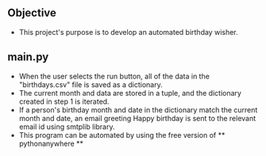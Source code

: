 ## Objective
- This project's purpose is to develop an automated birthday wisher.

## main.py
- When the user selects the run button, all of the data in the "birthdays.csv" file is saved as a dictionary.
- The current month and data are stored in a tuple, and the dictionary created in step 1 is iterated.
- If a person's birthday month and date in the dictionary match the current month and date, an email greeting Happy birthday is sent to the relevant email id using smtplib library.
- This program can be automated by using the free version of ** pythonanywhere **
